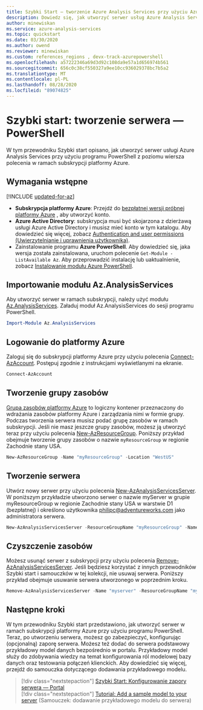 ```yaml
---
title: Szybki Start — tworzenie Azure Analysis Services przy użyciu Azure Analysis Services programu PowerShell | Microsoft Docs
description: Dowiedz się, jak utworzyć serwer usług Azure Analysis Services przy użyciu programu PowerShell
author: minewiskan
ms.service: azure-analysis-services
ms.topic: quickstart
ms.date: 03/30/2020
ms.author: owend
ms.reviewer: minewiskan
ms.custom: references_regions , devx-track-azurepowershell
ms.openlocfilehash: a57222346a69d3d92c108da9e57a1d656974b561
ms.sourcegitcommit: 656c0c38cf550327a9ee10cc936029378bc7b5a2
ms.translationtype: MT
ms.contentlocale: pl-PL
ms.lasthandoff: 08/28/2020
ms.locfileid: "89074825"
---
```

# <a name="quickstart-create-a-server---powershell"></a>Szybki start: tworzenie serwera — PowerShell

W tym przewodniku Szybki start opisano, jak utworzyć serwer usługi Azure Analysis Services przy użyciu programu PowerShell z poziomu wiersza polecenia w ramach subskrypcji platformy Azure.

## <a name="prerequisites"></a>Wymagania wstępne

[!INCLUDE [updated-for-az](../../includes/updated-for-az.md)]

- **Subskrypcja platformy Azure**: Przejdź do [bezpłatnej wersji próbnej platformy Azure](https://azure.microsoft.com/offers/ms-azr-0044p/) , aby utworzyć konto.
- **Azure Active Directory**: subskrypcja musi być skojarzona z dzierżawą usługi Azure Active Directory i musisz mieć konto w tym katalogu. Aby dowiedzieć się więcej, zobacz [Authentication and user permissions (Uwierzytelnianie i uprawnienia użytkownika)](analysis-services-manage-users.md).
- Zainstalowanie programu **Azure PowerShell**. Aby dowiedzieć się, jaka wersja została zainstalowana, uruchom polecenie `Get-Module -ListAvailable Az`. Aby przeprowadzić instalację lub uaktualnienie, zobacz [Instalowanie modułu Azure PowerShell](/powershell/azure/install-Az-ps).

## <a name="import-azanalysisservices-module"></a>Importowanie modułu Az.AnalysisServices

Aby utworzyć serwer w ramach subskrypcji, należy użyć modułu [Az.AnalysisServices](/powershell/module/az.analysisservices). Załaduj moduł Az.AnalysisServices do sesji programu PowerShell.

```powershell
Import-Module Az.AnalysisServices
```

## <a name="sign-in-to-azure"></a>Logowanie do platformy Azure

Zaloguj się do subskrypcji platformy Azure przy użyciu polecenia [Connect-AzAccount](/powershell/module/az.accounts/connect-azaccount). Postępuj zgodnie z instrukcjami wyświetlanymi na ekranie.

```powershell
Connect-AzAccount
```

## <a name="create-a-resource-group"></a>Tworzenie grupy zasobów

[Grupa zasobów platformy Azure](../azure-resource-manager/management/overview.md) to logiczny kontener przeznaczony do wdrażania zasobów platformy Azure i zarządzania nimi w formie grupy. Podczas tworzenia serwera musisz podać grupę zasobów w ramach subskrypcji. Jeśli nie masz jeszcze grupy zasobów, możesz ją utworzyć teraz przy użyciu polecenia [New-AzResourceGroup](/powershell/module/az.resources/new-azresourcegroup). Poniższy przykład obejmuje tworzenie grupy zasobów o nazwie `myResourceGroup` w regionie Zachodnie stany USA.

```powershell
New-AzResourceGroup -Name "myResourceGroup" -Location "WestUS"
```

## <a name="create-a-server"></a>Tworzenie serwera

Utwórz nowy serwer przy użyciu polecenia [New-AzAnalysisServicesServer](/powershell/module/az.analysisservices/new-azanalysisservicesserver). W poniższym przykładzie utworzono serwer o nazwie myServer w grupie myResourceGroup w regionie Zachodnie stany USA w warstwie D1 (bezpłatnej) i określono użytkownika philipc@adventureworks.com jako administratora serwera.

```powershell
New-AzAnalysisServicesServer -ResourceGroupName "myResourceGroup" -Name "myserver" -Location WestUS -Sku D1 -Administrator "philipc@adventure-works.com"
```

## <a name="clean-up-resources"></a>Czyszczenie zasobów

Możesz usunąć serwer z subskrypcji przy użyciu polecenia [Remove-AzAnalysisServicesServer](/powershell/module/az.analysisservices/new-azanalysisservicesserver). Jeśli będziesz korzystać z innych przewodników Szybki start i samouczków w tej kolekcji, nie usuwaj serwera. Poniższy przykład obejmuje usuwanie serwera utworzonego w poprzednim kroku.


```powershell
Remove-AzAnalysisServicesServer -Name "myserver" -ResourceGroupName "myResourceGroup"
```

## <a name="next-steps"></a>Następne kroki

W tym przewodniku Szybki start przedstawiono, jak utworzyć serwer w ramach subskrypcji platformy Azure przy użyciu programu PowerShell. Teraz, po utworzeniu serwera, możesz go zabezpieczyć, konfigurując (opcjonalną) zaporę serwera. Możesz też dodać do serwera podstawowy przykładowy model danych bezpośrednio w portalu. Przykładowy model służy do zdobywania wiedzy na temat konfigurowania ról modelowej bazy danych oraz testowania połączeń klienckich. Aby dowiedzieć się więcej, przejdź do samouczka dotyczącego dodawania przykładowego modelu.

> [!div class="nextstepaction"]
> [Szybki Start: Konfigurowanie zapory serwera — Portal](analysis-services-qs-firewall.md)      
> [!div class="nextstepaction"]
> [Tutorial: Add a sample model to your server](analysis-services-create-sample-model.md) (Samouczek: dodawanie przykładowego modelu do serwera)
